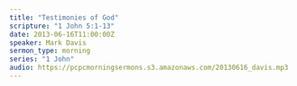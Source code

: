 ```yaml
---
title: "Testimonies of God"
scripture: "1 John 5:1-13"
date: 2013-06-16T11:00:00Z
speaker: Mark Davis
sermon_type: morning
series: "1 John"
audio: https://pcpcmorningsermons.s3.amazonaws.com/20130616_davis.mp3 
---
```



